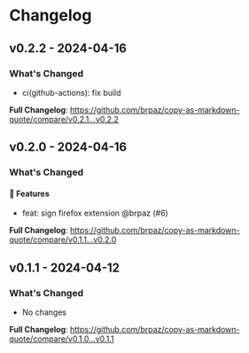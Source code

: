 # Changelog

## v0.2.2 - 2024-04-16

### What's Changed

* ci(github-actions): fix build

**Full Changelog**: https://github.com/brpaz/copy-as-markdown-quote/compare/v0.2.1...v0.2.2

## v0.2.0 - 2024-04-16

### What's Changed

#### 🚀 Features

- feat: sign firefox extension @brpaz (#6)

**Full Changelog**: https://github.com/brpaz/copy-as-markdown-quote/compare/v0.1.1...v0.2.0

## v0.1.1 - 2024-04-12

### What's Changed

* No changes

**Full Changelog**: https://github.com/brpaz/copy-as-markdown-quote/compare/v0.1.0...v0.1.1
